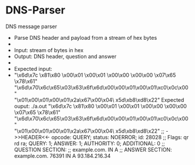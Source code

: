 # DNS-Parser
DNS message parser
 * Parse DNS header and payload from a stream of hex bytes
 * 
 * Input: stream of bytes in hex
 * Output: DNS header, question and answer
 *
 * Expected input: 
 * "\x6d\x7c \x81\x80 \x00\x01 \x00\x01 \x00\x00 \x00\x00 \x07\x65 \x78\x61" \
"\x6d\x70\x6c\x65\x03\x63\x6f\x6d\x00\x00\x01\x00\x01\xc0\x0c\x00" \
"\x01\x00\x01\x00\x01\x2a\x67\x00\x04\ x5d\xb8\xd8\x22"
	Expected ouput:
	./a.out
"\x6d\x7c \x81\x80 \x00\x01 \x00\x01 \x00\x00 \x00\x00 \x07\x65 \x78\x61" \
"\x6d\x70\x6c\x65\x03\x63\x6f\x6d\x00\x00\x01\x00\x01\xc0\x0c\x00" \
"\x01\x00\x01\x00\x01\x2a\x67\x00\x04\ x5d\xb8\xd8\x22"
;; ->>HEADER<<- opcode: QUERY; status: NOERROR; id: 28028
;; Flags: qr rd ra; QUERY: 1; ANSWER: 1; AUTHORITY: 0; ADDITIONAL: 0
;; QUESTION SECTION:
;; example.com.                 IN      A
;; ANSWER SECTION:
example.com.            76391   IN      A       93.184.216.34
